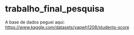 # trabalho_final_pesquisa

A base de dados peguei aqui: https://www.kaggle.com/datasets/yapwh1208/students-score
